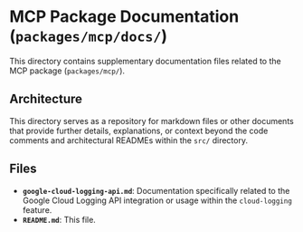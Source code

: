 # MCP Package Documentation (`packages/mcp/docs/`)

This directory contains supplementary documentation files related to the MCP package (`packages/mcp/`).

## Architecture

This directory serves as a repository for markdown files or other documents that provide further details, explanations, or context beyond the code comments and architectural READMEs within the `src/` directory.

## Files

-   **`google-cloud-logging-api.md`**: Documentation specifically related to the Google Cloud Logging API integration or usage within the `cloud-logging` feature.
-   **`README.md`**: This file.